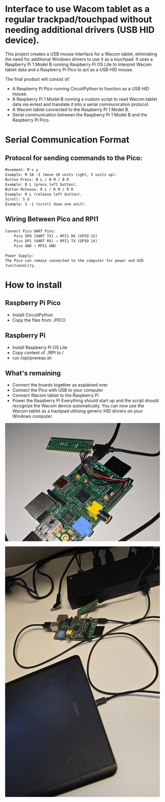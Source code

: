 # Interface to use Wacom tablet as a regular trackpad/touchpad without needing additional drivers (USB HID device).
This project creates a USB mouse interface for a Wacom tablet, eliminating the need for additional Windows drivers to use it as a touchpad.  It uses a Raspberry Pi 1 Model B running Raspberry Pi OS Lite to interpret Wacom tablet data and a Raspberry Pi Pico to act as a USB HID mouse.

The final product will consist of:
- A Raspberry Pi Pico running CircuitPython to function as a USB HID mouse.
- A Raspberry Pi 1 Model B running a custom script to read Wacom tablet data via evtest and translate it into a serial communication protocol.
- A Wacom tablet connected to the Raspberry Pi 1 Model B.
- Serial communication between the Raspberry Pi 1 Model B and the Raspberry Pi Pico.

# Serial Communication Format

## Protocol for sending commands to the Pico:

    Movement: M x y
    Example: M 10 -5 (move 10 units right, 5 units up).
    Button Press: B L / B M / B R
    Example: B L (press left button).
    Button Release: R L / R M / R R
    Example: R L (release left button).
    Scroll: S d
    Example: S -1 (scroll down one unit).



## Wiring Between Pico and RPI1

    Connect Pico UART Pins:
        Pico GP0 (UART TX) → RPI1 RX (GPIO 15)
        Pico GP1 (UART RX) → RPI1 TX (GPIO 14)
        Pico GND → RPI1 GND

    Power Supply:
    The Pico can remain connected to the computer for power and HID functionality.


# How to install

## Raspberry Pi Pico
- Install CircuitPython
- Copy the files from ./PICO

## Raspberry Pi
- Install Raspberry Pi OS Lite
- Copy content of ./RPI to /
- run /opt/prereqs.sh

## What's remaining
- Connect the boards together as explained over
- Connect the Pico with USB to your computer
- Connect Wacom tablet to the Raspberry Pi
- Power the Raspberry Pi
Everything should start up and the script should recognize the Wacom device automatically. You can now use the Wacom tablet as a trackpad utilising generic HID drivers on your Windows computer.

![UART wiring](./images/hw2.jpg)

![Complete setup](./images/hw1.jpg)
